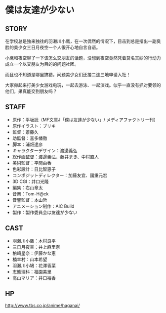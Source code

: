 # 僕は友達が少ない

## STORY

在学校总是独来独往的羽濑川小鹰，在一次偶然的情况下，目击到总是摆出一副臭脸的美少女三日月夜空一个人很开心地自言自语。

小鹰和夜空聊了一下该怎么交朋友的话题，没想到夜空竟然凭着莫名其妙的行动力成立一个以交朋友为目的的问题社团。

而且也不知道是哪里搞错，问题美少女们还接二连三地申请入社！

大家卯起来打美少女游戏电玩，一起去游泳、一起演戏。似乎一直没有抓对要领的他们，果真能交到朋友吗？

## STAFF

- 原作：平坂読（MF文庫J「僕は友達が少ない」/ メディアファクトリー刊）
- 原作イラスト：ブリキ
- 監督：斎藤久
- 助監督：喜多幡徹
- 脚本：浦畑達彦
- キャラクターデザイン：渡邊義弘
- 総作画監督：渡邊義弘、藤井まき、中村直人
- 美術監督：平間由香
- 色彩設計：日比智恵子
- コンポジットディレクター：加藤友宜、國重元宏
- 3D CGI：井口光隆
- 編集：右山章太
- 音楽：Tom-H@ck
- 音響監督：本山哲
- アニメーション制作：AIC Build
- 製作：製作委員会は友達が少ない

## CAST

- 羽瀬川小鷹：木村良平
- 三日月夜空：井上麻里奈
- 柏崎星奈：伊藤かな恵
- 楠幸村：山本希望
- 羽瀬川小鳩：花澤香菜
- 志熊理科：福園美里
- 高山マリア：井口裕香

## HP

http://www.tbs.co.jp/anime/haganai/
